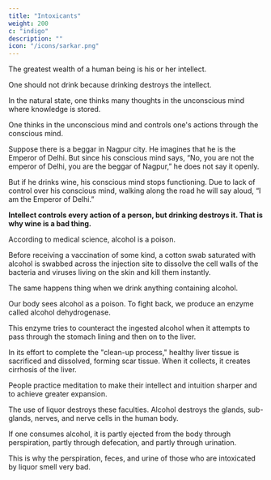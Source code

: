 ```yaml
---
title: "Intoxicants"
weight: 200
c: "indigo"
description: ""
icon: "/icons/sarkar.png"
---
```



The greatest wealth of a human being is his or her intellect. 

One should not drink because drinking destroys the intellect. 

In the natural state, one thinks many thoughts in the unconscious mind where knowledge is stored. 

One thinks in the unconscious mind and controls one's actions through the conscious mind.

Suppose there is a beggar in Nagpur city. He imagines that he is the Emperor of Delhi. But since his conscious mind says, “No, you are not the emperor of Delhi, you are the beggar of Nagpur,” he does not say it openly. 

But if he drinks wine, his conscious mind stops functioning. Due to lack of control over his conscious mind, walking along the road he will say aloud, “I am the Emperor of Delhi.”


**Intellect controls every action of a person, but drinking destroys it. That is why wine is a bad thing.**

According to medical science, alcohol is a poison.  

Before receiving a vaccination of some kind, a cotton swab saturated with alcohol is swabbed across the injection site to dissolve the cell walls of the bacteria and viruses living on the skin and kill them instantly.
 
The same happens thing when we drink anything containing alcohol. 

Our body sees alcohol as a poison. To fight back, we produce an enzyme called alcohol dehydrogenase.  

This enzyme tries to counteract the ingested alcohol when it attempts to pass through the stomach lining and then on to the liver. 

In its effort to complete the "clean-up process," healthy liver tissue is sacrificed and dissolved, forming scar tissue. When it collects, it creates cirrhosis of the liver. 

<!-- the 12th leading of cause of death by disease in the country (Kevin Purdy, "What Alcohol Actually Does to Your Brain and Body"). -->
 
People practice meditation to make their intellect and intuition sharper and to achieve greater expansion. 

The use of liquor destroys these faculties. Alcohol destroys the glands, sub-glands, nerves, and nerve cells in the human body. 

If one consumes alcohol, it is partly ejected from the body through perspiration, partly through defecation, and partly through urination.  

This is why the perspiration, feces, and urine of those who are intoxicated by liquor smell very bad.
